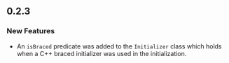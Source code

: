 ## 0.2.3

### New Features

* An `isBraced` predicate was added to the `Initializer` class which holds when a C++ braced initializer was used in the initialization.
